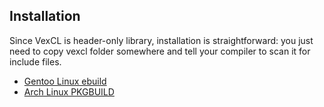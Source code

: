 Installation
------------

Since VexCL is header-only library, installation is straightforward: you just
need to copy vexcl folder somewhere and tell your compiler to scan it for
include files.

* [Gentoo Linux ebuild](https://github.com/ddemidov/ebuilds/blob/master/dev-util/vexcl)
* [Arch Linux PKGBUILD](https://aur.archlinux.org/packages/vexcl-git)
